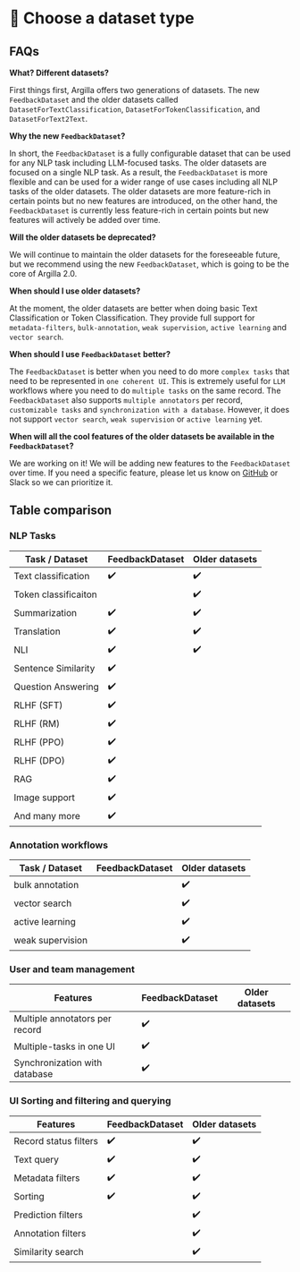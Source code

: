 # 🧐 Choose a dataset type

## FAQs

**What? Different datasets?**

First things first, Argilla offers two generations of datasets. The new `FeedbackDataset` and the older datasets called `DatasetForTextClassification`, `DatasetForTokenClassification`, and `DatasetForText2Text`.

**Why the new `FeedbackDataset`?**

In short, the `FeedbackDataset` is a fully configurable dataset that can be used for any NLP task including LLM-focused tasks. The older datasets are focused on a single NLP task. As a result, the `FeedbackDataset` is more flexible and can be used for a wider range of use cases including all NLP tasks of the older datasets. The older datasets are more feature-rich in certain points but no new features are introduced, on the other hand, the `FeedbackDataset` is currently less feature-rich in certain points but new features will actively be added over time.

**Will the older datasets be deprecated?**

We will continue to maintain the older datasets for the foreseeable future, but we recommend using the new `FeedbackDataset`, which is going to be the core of Argilla 2.0.

**When should I use older datasets?**

At the moment, the older datasets are better when doing basic Text Classification or Token Classification. They provide full support for `metadata-filters`, `bulk-annotation`, `weak supervision`, `active learning` and `vector search`.

**When should I use `FeedbackDataset` better?**

The `FeedbackDataset` is better when you need to do more `complex tasks` that need to be represented in `one coherent UI`. This is extremely useful for `LLM` workflows where you need to do `multiple tasks` on the same record. The `FeedbackDataset` also supports `multiple annotators` per record, `customizable tasks` and `synchronization with a database`. However, it does not support `vector search`, `weak supervision` or `active learning` yet.

**When will all the cool features of the older datasets be available in the `FeedbackDataset`?**

We are working on it! We will be adding new features to the `FeedbackDataset` over time. If you need a specific feature, please let us know on [GitHub](https://github.com/argilla-io/argilla/issues) or Slack so we can prioritize it.

## Table comparison

### NLP Tasks

| Task / Dataset                    | FeedbackDataset 	| Older datasets 	|
|-------------------------------	|-----------------	|-------------------|
| Text classification           	| ✔️               	| ✔️                  |
| Token classificaiton          	|                 	| ✔️                  |
| Summarization                  	| ✔️               	| ✔️                   |
| Translation                  	| ✔️               	| ✔️                   |
| NLI                  	| ✔️               	| ✔️                   |
| Sentence Similarity               	| ✔️               	|                              	|
| Question Answering               	| ✔️               	|                              	|
| RLHF (SFT)               	| ✔️               	|                              	|
| RLHF (RM)               	| ✔️               	|                              	|
| RLHF (PPO)               	| ✔️               	|                              	|
| RLHF (DPO)               	| ✔️               	|                              	|
| RAG               	| ✔️               	|                              	|
| Image support               	| ✔️               	|                              	|
| And many more               	| ✔️               	|                              	|

### Annotation workflows

| Task / Dataset                    | FeedbackDataset 	| Older datasets 	|
|-------------------------------	|-----------------	|-------------------|
| bulk annotation           	|                	| ✔️                  |
| vector search          	|                 	| ✔️                  |
| active learning                     	|                	| ✔️                   |
| weak supervision               	|                	| ✔️                             	|

### User and team management

| Features                      	| FeedbackDataset 	| Older datasets 	|
|-------------------------------	|-----------------	|-------------------|
| Multiple annotators per record 	| ✔️               	|                    |
| Multiple-tasks in one UI      	| ✔️               	|                    |
| Synchronization with database 	| ✔️               	|                    |

### UI Sorting and filtering and querying

| Features                      	| FeedbackDataset 	| Older datasets 	|
|-------------------------------	|-----------------	|-------------------|
| Record status filters 	| ✔️               	| ✔️                   |
| Text query 	            | ✔️               	| ✔️                   |
| Metadata filters       	| ✔️               	| ✔️                   |
| Sorting 	                | ✔️             	| ✔️                   |
| Prediction filters 	            |                	| ✔️                   |
| Annotation filters 	            |                	| ✔️                   |
| Similarity search 	            |                	| ✔️                   |


